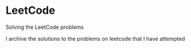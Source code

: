 # LeetCode
Solving the LeetCode problems 

I archive the solutions to the problems on leetcode that I have attempted  
